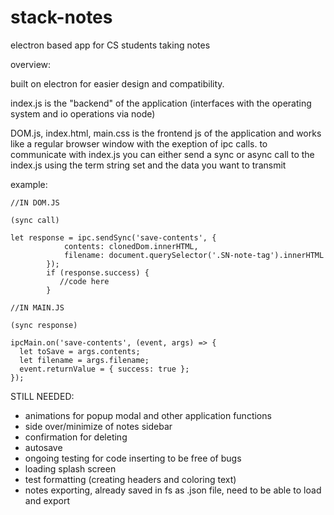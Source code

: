 # stack-notes
electron based app for CS students taking notes


overview:

built on electron for easier design and compatibility.

index.js is the "backend" of the application (interfaces with the operating system and io operations via node)

DOM.js, index.html, main.css is the frontend js of the application and works like a regular browser window with the exeption of ipc calls.
to communicate with index.js you can either send a sync or async call to the index.js using the term string set and the data you want to transmit

example: 
```
//IN DOM.JS

(sync call)

let response = ipc.sendSync('save-contents', {
            contents: clonedDom.innerHTML,
            filename: document.querySelector('.SN-note-tag').innerHTML
        });
        if (response.success) {
           //code here
        }
        
//IN MAIN.JS

(sync response)

ipcMain.on('save-contents', (event, args) => {
  let toSave = args.contents;
  let filename = args.filename;
  event.returnValue = { success: true };
});

```


STILL NEEDED:

- animations for popup modal and other application functions
- side over/minimize of notes sidebar
- confirmation for deleting
- autosave
- ongoing testing for code inserting to be free of bugs
- loading splash screen
- test formatting (creating headers and coloring text)
- notes exporting, already saved in fs as .json file, need to be able to load and export
